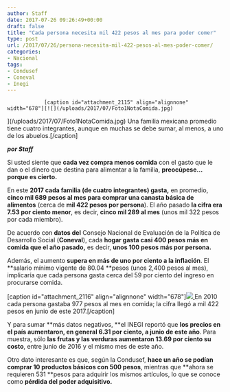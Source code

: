 ```yaml
---
author: Staff
date: 2017-07-26 09:26:49+00:00
draft: false
title: "Cada persona necesita mil 422 pesos al mes para poder comer"
type: post
url: /2017/07/26/persona-necesita-mil-422-pesos-al-mes-poder-comer/
categories:
- Nacional
tags:
- Condusef
- Coneval
- Inegi
---
```



				[caption id="attachment_2115" align="alignnone" width="678"][![](/uploads/2017/07/Foto1NotaComida.jpg)
](/uploads/2017/07/Foto1NotaComida.jpg) Una familia mexicana promedio tiene cuatro integrantes, aunque en muchas se debe sumar, al menos, a uno de los abuelos.[/caption]

_**por Staff**_

Si usted siente que **cada vez compra menos comida** con el gasto que le dan o el dinero que destina para alimentar a la familia, **preocúpese… porque es cierto.**

En este **2017 cada familia (de cuatro integrantes) gasta,** en promedio, **cinco mil 689 pesos al mes para comprar una canasta básica de alimentos** (cerca de **mil 422 pesos por persona**). El año pasado **la cifra era 7.53 por ciento menor**, es decir, **cinco mil 289 al mes** (unos mil 322 pesos por cada miembro).

De acuerdo con **datos del** Consejo Nacional de Evaluación de la Política de Desarrollo Social (**Coneval**), cada **hogar gasta casi 400 pesos más en comida que el año pasado,** es decir, **unos 100 pesos más por persona.**

Además, el aumento **supera en más de uno por ciento a la inflación**. El **salario mínimo vigente de 80.04 **pesos (unos 2,400 pesos al mes), implicaría que cada persona gasta cerca del 59 por ciento del ingreso en procurarse comida.

[caption id="attachment_2116" align="alignnone" width="678"][![](/uploads/2017/07/Foto2NotaComida.jpg)
](/uploads/2017/07/Foto2NotaComida.jpg) En 2010 cada persona gastaba 977 pesos al mes en comida; la cifra llegó a mil 422 pesos en junio de este 2017.[/caption]

Y para sumar **más datos negativos, **el INEGI reportó que **los precios en el país aumentaron, en general 6.31 por ciento, a junio de este año**. Para muestra, sólo **las frutas y las verduras aumentaron 13.69 por ciento su costo**, entre junio de 2016 y el mismo mes de este año.

Otro dato interesante es que, según la Condusef, **hace un año se podían comprar 10 productos básicos con 500 pesos**, mientras que **ahora se requieren 531 **pesos para adquirir los mismos artículos, lo que se conoce como **pérdida del poder adquisitivo.**		
